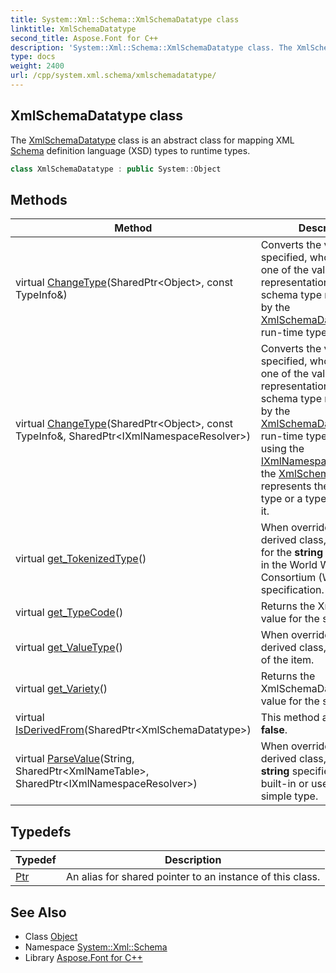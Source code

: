 ```yaml
---
title: System::Xml::Schema::XmlSchemaDatatype class
linktitle: XmlSchemaDatatype
second_title: Aspose.Font for C++
description: 'System::Xml::Schema::XmlSchemaDatatype class. The XmlSchemaDatatype class is an abstract class for mapping XML Schema definition language (XSD) types to runtime types in C++.'
type: docs
weight: 2400
url: /cpp/system.xml.schema/xmlschemadatatype/
---
```

## XmlSchemaDatatype class


The [XmlSchemaDatatype](./) class is an abstract class for mapping XML [Schema](../) definition language (XSD) types to runtime types.

```cpp
class XmlSchemaDatatype : public System::Object
```

## Methods

| Method | Description |
| --- | --- |
| virtual [ChangeType](./changetype/)(SharedPtr\<Object\>, const TypeInfo\&) | Converts the value specified, whose type is one of the valid representations of the XML schema type represented by the [XmlSchemaDatatype](./), to the run-time type specified. |
| virtual [ChangeType](./changetype/)(SharedPtr\<Object\>, const TypeInfo\&, SharedPtr\<IXmlNamespaceResolver\>) | Converts the value specified, whose type is one of the valid representations of the XML schema type represented by the [XmlSchemaDatatype](./), to the run-time type specified using the [IXmlNamespaceResolver](../../system.xml/ixmlnamespaceresolver/) if the [XmlSchemaDatatype](./) represents the **xs:QName** type or a type derived from it. |
| virtual [get_TokenizedType](./get_tokenizedtype/)() | When overridden in a derived class, gets the type for the **string** as specified in the World Wide [Web](../../system.web/) Consortium (W3C) XML 1.0 specification. |
| virtual [get_TypeCode](./get_typecode/)() | Returns the XmlTypeCode value for the simple type. |
| virtual [get_ValueType](./get_valuetype/)() | When overridden in a derived class, gets the type of the item. |
| virtual [get_Variety](./get_variety/)() | Returns the XmlSchemaDatatypeVariety value for the simple type. |
| virtual [IsDerivedFrom](./isderivedfrom/)(SharedPtr\<XmlSchemaDatatype\>) | This method always returns **false**. |
| virtual [ParseValue](./parsevalue/)(String, SharedPtr\<XmlNameTable\>, SharedPtr\<IXmlNamespaceResolver\>) | When overridden in a derived class, validates the **string** specified against a built-in or user-defined simple type. |
## Typedefs

| Typedef | Description |
| --- | --- |
| [Ptr](./ptr/) | An alias for shared pointer to an instance of this class. |
## See Also

* Class [Object](../../system/object/)
* Namespace [System::Xml::Schema](../)
* Library [Aspose.Font for C++](../../)
